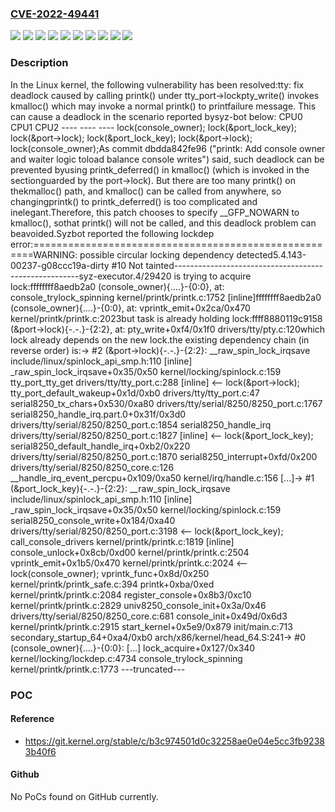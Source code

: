 ### [CVE-2022-49441](https://cve.mitre.org/cgi-bin/cvename.cgi?name=CVE-2022-49441)
![](https://img.shields.io/static/v1?label=Product&message=Linux&color=blue)
![](https://img.shields.io/static/v1?label=Version&message=&color=brightgreen)
![](https://img.shields.io/static/v1?label=Version&message=4.18%20&color=brightgreen)
![](https://img.shields.io/static/v1?label=Version&message=60c4e8db32815474bfaeabe888ebb14e698caea1%20&color=brightgreen)
![](https://img.shields.io/static/v1?label=Version&message=6d9cd12792270773fab9e5a129daff328d61ef9e%20&color=brightgreen)
![](https://img.shields.io/static/v1?label=Version&message=6dbfa9b5ae65063cd61dc7fa11332e00bb794d8b%20&color=brightgreen)
![](https://img.shields.io/static/v1?label=Version&message=b6da31b2c07c46f2dcad1d86caa835227a16d9ff%20&color=brightgreen)
![](https://img.shields.io/static/v1?label=Version&message=d83904cb2eb2c4d937eaf15032214b0578f25099%20&color=brightgreen)
![](https://img.shields.io/static/v1?label=Version&message=deb1feaad03a78b545c949e54582ae57b3c56982%20&color=brightgreen)
![](https://img.shields.io/static/v1?label=Vulnerability&message=n%2Fa&color=blue)

### Description

In the Linux kernel, the following vulnerability has been resolved:tty: fix deadlock caused by calling printk() under tty_port->lockpty_write() invokes kmalloc() which may invoke a normal printk() to printfailure message.  This can cause a deadlock in the scenario reported bysyz-bot below:       CPU0              CPU1                    CPU2       ----              ----                    ----                         lock(console_owner);                                                 lock(&port_lock_key);  lock(&port->lock);                         lock(&port_lock_key);                                                 lock(&port->lock);  lock(console_owner);As commit dbdda842fe96 ("printk: Add console owner and waiter logic toload balance console writes") said, such deadlock can be prevented byusing printk_deferred() in kmalloc() (which is invoked in the sectionguarded by the port->lock).  But there are too many printk() on thekmalloc() path, and kmalloc() can be called from anywhere, so changingprintk() to printk_deferred() is too complicated and inelegant.Therefore, this patch chooses to specify __GFP_NOWARN to kmalloc(), sothat printk() will not be called, and this deadlock problem can beavoided.Syzbot reported the following lockdep error:======================================================WARNING: possible circular locking dependency detected5.4.143-00237-g08ccc19a-dirty #10 Not tainted------------------------------------------------------syz-executor.4/29420 is trying to acquire lock:ffffffff8aedb2a0 (console_owner){....}-{0:0}, at: console_trylock_spinning kernel/printk/printk.c:1752 [inline]ffffffff8aedb2a0 (console_owner){....}-{0:0}, at: vprintk_emit+0x2ca/0x470 kernel/printk/printk.c:2023but task is already holding lock:ffff8880119c9158 (&port->lock){-.-.}-{2:2}, at: pty_write+0xf4/0x1f0 drivers/tty/pty.c:120which lock already depends on the new lock.the existing dependency chain (in reverse order) is:-> #2 (&port->lock){-.-.}-{2:2}:       __raw_spin_lock_irqsave include/linux/spinlock_api_smp.h:110 [inline]       _raw_spin_lock_irqsave+0x35/0x50 kernel/locking/spinlock.c:159       tty_port_tty_get drivers/tty/tty_port.c:288 [inline]          		<-- lock(&port->lock);       tty_port_default_wakeup+0x1d/0xb0 drivers/tty/tty_port.c:47       serial8250_tx_chars+0x530/0xa80 drivers/tty/serial/8250/8250_port.c:1767       serial8250_handle_irq.part.0+0x31f/0x3d0 drivers/tty/serial/8250/8250_port.c:1854       serial8250_handle_irq drivers/tty/serial/8250/8250_port.c:1827 [inline] 	<-- lock(&port_lock_key);       serial8250_default_handle_irq+0xb2/0x220 drivers/tty/serial/8250/8250_port.c:1870       serial8250_interrupt+0xfd/0x200 drivers/tty/serial/8250/8250_core.c:126       __handle_irq_event_percpu+0x109/0xa50 kernel/irq/handle.c:156       [...]-> #1 (&port_lock_key){-.-.}-{2:2}:       __raw_spin_lock_irqsave include/linux/spinlock_api_smp.h:110 [inline]       _raw_spin_lock_irqsave+0x35/0x50 kernel/locking/spinlock.c:159       serial8250_console_write+0x184/0xa40 drivers/tty/serial/8250/8250_port.c:3198										<-- lock(&port_lock_key);       call_console_drivers kernel/printk/printk.c:1819 [inline]       console_unlock+0x8cb/0xd00 kernel/printk/printk.c:2504       vprintk_emit+0x1b5/0x470 kernel/printk/printk.c:2024			<-- lock(console_owner);       vprintk_func+0x8d/0x250 kernel/printk/printk_safe.c:394       printk+0xba/0xed kernel/printk/printk.c:2084       register_console+0x8b3/0xc10 kernel/printk/printk.c:2829       univ8250_console_init+0x3a/0x46 drivers/tty/serial/8250/8250_core.c:681       console_init+0x49d/0x6d3 kernel/printk/printk.c:2915       start_kernel+0x5e9/0x879 init/main.c:713       secondary_startup_64+0xa4/0xb0 arch/x86/kernel/head_64.S:241-> #0 (console_owner){....}-{0:0}:       [...]       lock_acquire+0x127/0x340 kernel/locking/lockdep.c:4734       console_trylock_spinning kernel/printk/printk.c:1773 ---truncated---

### POC

#### Reference
- https://git.kernel.org/stable/c/b3c974501d0c32258ae0e04e5cc3fb92383b40f6

#### Github
No PoCs found on GitHub currently.

